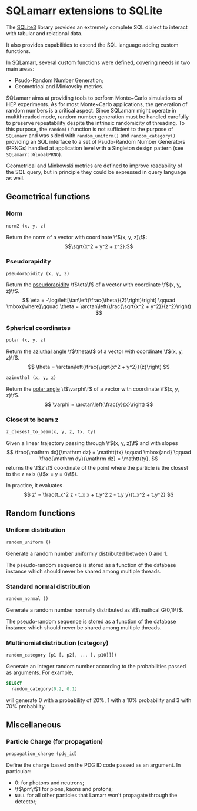 # SQLamarr extensions to SQLite

The [SQLite3](www.sqlite.org) library provides an extremely complete SQL dialect
to interact with tabular and relational data.

It also provides capabilities to extend the SQL language adding custom
functions.

In SQLamarr, several custom functions were defined, covering needs in two main 
areas:
 * Psudo-Random Number Generation;
 * Geometrical and Minkovsky metrics.

SQLamarr aims at providing tools to perform Monte~Carlo simulations of HEP
experiments. As for most Monte~Carlo applications, the generation of random numbers
is a critical aspect. Since SQLamarr might operate in multithreaded mode, random 
number generation must be handled carefully to preserve repeatability despite
the intrinsic randomicity of threading.
To this purpose, the `random()` function is not sufficient to the purpose of 
`SQLamarr` and was sided with `random_uniform()` and `random_category()`
providing an SQL interface to a set of Psudo-Random Number Generators (PRNGs) 
handled at application level with a Singleton design pattern (see
`SQLamarr::GlobalPRNG`).

Geometrical and Minkowski metrics are defined to improve readability 
of the SQL query, but in principle they could be expressed in query language 
as well.

## Geometrical functions

### Norm
```sql
norm2 (x, y, z)
``` 

Return the norm of a vector with coordinate \f$(x, y, z)\f$: 
$$\sqrt{x^2 + y^2 + z^2}.$$ 

### Pseudorapidity
```
pseudorapidity (x, y, z)
```
Return the [pseudorapidity](https://en.wikipedia.org/wiki/Pseudorapidity)
\f$\eta\f$ 
of a vector with coordinate \f$(x, y, z)\f$.
$$
\eta = -\log\left[\tan\left(\frac{\theta}{2}\right)\right] 
\qquad \mbox{where}\qquad
\theta = \arctan\left(\frac{\sqrt{x^2 + y^2}}{z^2}\right)
$$


### Spherical coordinates
```sql
polar (x, y, z)
```
Return the [aziuthal angle](https://en.wikipedia.org/wiki/Spherical_coordinate_system) 
\f$\theta\f$ of a vector with coordinate \f$(x, y, z)\f$.
$$
\theta = \arctan\left(\frac{\sqrt{x^2 + y^2}}{z}\right)
$$

```sql
azimuthal (x, y, z)
```
Return the [polar angle](https://en.wikipedia.org/wiki/Spherical_coordinate_system) 
\f$\varphi\f$ of a vector with coordinate \f$(x, y, z)\f$.
$$
\varphi = \arctan\left(\frac{y}{x}\right)
$$

### Closest to beam z
```sql
z_closest_to_beam(x, y, z, tx, ty)
```
Given a linear trajectory passing through \f$(x, y, z)\f$ and with slopes
$$
\frac{\mathrm dx}{\mathrm dz} = \mathtt{tx} \qquad \mbox{and} \qquad
\frac{\mathrm dy}{\mathrm dz} = \mathtt{ty},
$$
returns the \f$z'\f$ coordinate of the point where the particle 
is the closest to the z axis (\f$x = y = 0\f$).


In practice, it evaluates
$$
z' = \frac{t_x^2 z - t_x x + t_y^2 z - t_y y}{t_x^2 + t_y^2}
$$


## Random functions
### Uniform distribution
```sql
random_uniform ()
```
Generate a random number uniformly distributed between 0 and 1.

The pseudo-random sequence is stored as a function of the database instance
which should never be shared among multiple threads.

### Standard normal distribution
```sql
random_normal ()
```
Generate a random number normally distributed as \f$\mathcal G(0,1)\f$.

The pseudo-random sequence is stored as a function of the database instance
which should never be shared among multiple threads.

### Multinomial distribution (category)
```sql
random_category (p1 [, p2[, ... [, p10]]])
```
Generate an integer random number according to the probabilities passed as 
arguments.
For example,
```sql
SELECT 
  random_category(0.2, 0.1)
```
will generate 0 with a probability of 20%, 1 with a 10% probability and 3 with
70% probability.

## Miscellaneous
### Particle Charge (for propagation)
```sql
propagation_charge (pdg_id)
```
Define the charge based on the PDG ID code passed as an argument.
In particular:
 * 0: for photons and neutrons;
 * \f$\pm\f$1 for pions, kaons and protons;
 * `NULL` for all other particles that Lamarr won't propagate through the
   detector;

